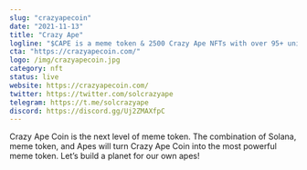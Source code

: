 ```yaml
---
slug: "crazyapecoin"
date: "2021-11-13"
title: "Crazy Ape"
logline: "$CAPE is a meme token & 2500 Crazy Ape NFTs with over 95+ unique attributes built on solana"
cta: "https://crazyapecoin.com/"
logo: /img/crazyapecoin.jpg
category: nft
status: live
website: https://crazyapecoin.com/
twitter: https://twitter.com/solcrazyape
telegram: https://t.me/solcrazyape
discord: https://discord.gg/Uj2ZMAXfpC
---
```


Crazy Ape Coin is the next level of meme token. The combination of Solana, meme token, 
and Apes will turn Crazy Ape Coin into the most powerful meme token. Let’s build a planet for our own apes!
